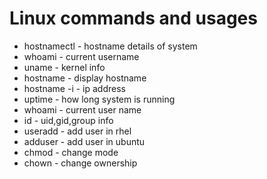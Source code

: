 # Linux commands and usages

- hostnamectl  - hostname details of system
- whoami       - current username
- uname        - kernel info
- hostname     - display hostname
- hostname -i  - ip address
- uptime       - how long system is running
- whoami       - current user name
- id           - uid,gid,group info
- useradd      - add user in rhel
- adduser      - add user in ubuntu  
- chmod        - change mode
- chown        - change ownership


